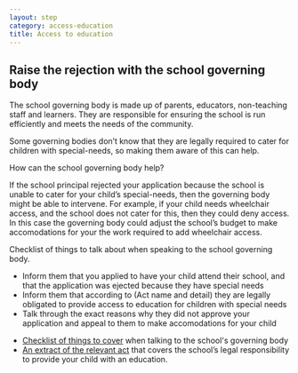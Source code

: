 ```yaml
---
layout: step
category: access-education
title: Access to education
---
```

<div class="content-taking-action">
  <div class="basic-info">
    <h2 class="header">
      <i class="fa fa-fw fa-question-circle" aria-hidden="true"></i> Raise the rejection with the school governing body
    </h2>
    <div class="body">
      <p>The school governing body is made up of parents, educators, non-teaching staff and learners. They are responsible for ensuring the school is run efficiently and meets the needs of the community.</p>
      <p>Some governing bodies don’t know that they are legally required to cater for children with special-needs, so making them aware of this can help.</p>
    </div>
  </div>
  <div class="legal-info">
    <div class="header">
      <i class="fa fa-fw fa-gavel" aria-hidden="true"></i> How can the school governing body help? 
    </div>
    <div class="body">
      <p>If the school principal rejected your application because the school is unable to cater for your child’s special-needs, then the governing body might be able to intervene. For example, if your child needs wheelchair access, and the school does not cater for this, then they could deny access. In this case the governing body could adjust the school’s budget to make accomodations for your the work required to add wheelchair access.</p>
    </div>
  </div>
  <div class="detailed-info">
    <div class="header">
      <i class="fa fa-fw fa-info-circle" aria-hidden="true"></i> Checklist of things to talk about when speaking to the school governing body.
    </div>
    <div class="body">
      <ul>
        <li>Inform them that you applied to have your child attend their school, and that the application was ejected because they have special needs</li>
        <li>Inform them that according to (Act name and detail) they are legally obligated to provide access to education for children with special needs</li>
        <li>Talk through the exact reasons why they did not approve your application and appeal to them to make accomodations for your child</li>
      </ul>
    </div>
  </div>
</div>

<div class="content-support-resources hidden">
  <div class="resources">
    <ul>
      <li><a href="#">Checklist of things to cover</a> when talking to the school's governing body</li>
      <li><a href="#">An extract of the relevant act</a> that covers the school’s legal responsibility to provide your child with an education. </li>
    </ul>
  </div>
</div>